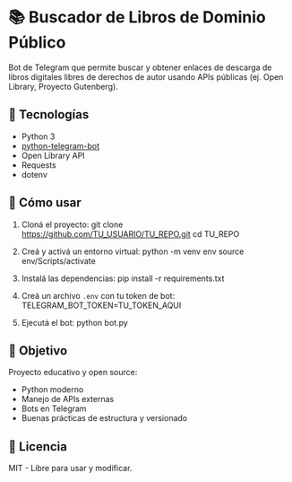 # 📚 Buscador de Libros de Dominio Público

Bot de Telegram que permite buscar y obtener enlaces de descarga de libros digitales libres de derechos de autor usando APIs públicas (ej. Open Library, Proyecto Gutenberg).

## 🚀 Tecnologías

- Python 3
- [python-telegram-bot](https://github.com/python-telegram-bot/python-telegram-bot)
- Open Library API
- Requests
- dotenv

## 🔧 Cómo usar

1. Cloná el proyecto:
git clone https://github.com/TU_USUARIO/TU_REPO.git
cd TU_REPO

2. Creá y activá un entorno virtual:
python -m venv env
source env/Scripts/activate

3. Instalá las dependencias:
pip install -r requirements.txt

4. Creá un archivo `.env` con tu token de bot:
TELEGRAM_BOT_TOKEN=TU_TOKEN_AQUI

5. Ejecutá el bot:
python bot.py


## 🧠 Objetivo

Proyecto educativo y open source:

- Python moderno
- Manejo de APIs externas
- Bots en Telegram
- Buenas prácticas de estructura y versionado

## 📄 Licencia

MIT - Libre para usar y modificar.